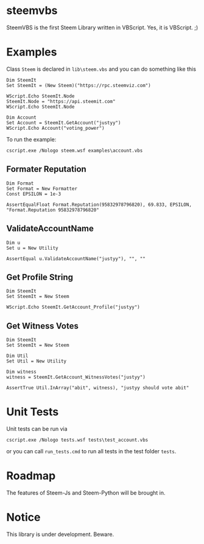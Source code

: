 # steemvbs
SteemVBS is the first Steem Library written in VBScript. Yes, it is VBScript. ;)

# Examples
Class `Steem` is declared in `lib\steem.vbs` and you can do something like this

```
Dim SteemIt
Set SteemIt = (New Steem)("https://rpc.steemviz.com")

WScript.Echo SteemIt.Node
SteemIt.Node = "https://api.steemit.com"
WScript.Echo SteemIt.Node

Dim Account
Set Account = SteemIt.GetAccount("justyy")
WScript.Echo Account("voting_power")
```

To run the example:

```
cscript.exe /Nologo steem.wsf examples\account.vbs
```

## Formater Reputation
```
Dim Format
Set Format = New Formatter
Const EPSILON = 1e-3

AssertEqualFloat Format.Reputation(95832978796820), 69.833, EPSILON, "Format.Reputation 95832978796820"
```

## ValidateAccountName
```
Dim u
Set u = New Utility

AssertEqual u.ValidateAccountName("justyy"), "", ""
```

## Get Profile String
```
Dim SteemIt
Set SteemIt = New Steem

WScript.Echo SteemIt.GetAccount_Profile("justyy")
```

## Get Witness Votes
```
Dim SteemIt
Set SteemIt = New Steem

Dim Util
Set Util = New Utility

Dim witness
witness = SteemIt.GetAccount_WitnessVotes("justyy")

AssertTrue Util.InArray("abit", witness), "justyy should vote abit"
```

# Unit Tests
Unit tests can be run via

```
cscript.exe /Nologo tests.wsf tests\test_account.vbs
```

or you can call `run_tests.cmd` to run all tests in the test folder `tests`.

# Roadmap
The features of Steem-Js and Steem-Python will be brought in. 

# Notice
This library is under development. Beware.